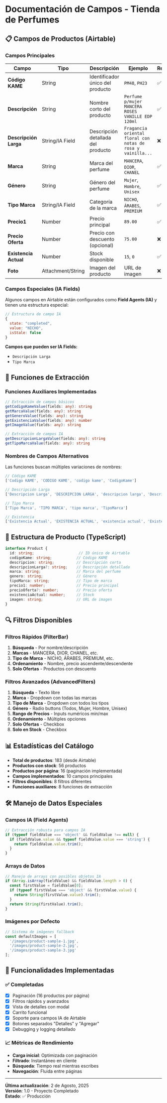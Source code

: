 # Documentación de Campos - Tienda de Perfumes

## 📋 Campos de Productos (Airtable)

### Campos Principales

| Campo | Tipo | Descripción | Ejemplo | Requerido |
|-------|------|-------------|---------|-----------|
| **Código KAME** | String | Identificador único del producto | `PM48`, `PH23` | ✅ |
| **Descripción** | String | Nombre corto del producto | `Perfume p/mujer MANCERA ROSES VANILLE EDP 120ml` | ✅ |
| **Descripción Larga** | String/IA Field | Descripción detallada del producto | `Fragancia oriental floral con notas de rosa y vainilla...` | ❌ |
| **Marca** | String | Marca del perfume | `MANCERA`, `DIOR`, `CHANEL` | ✅ |
| **Género** | String | Género del perfume | `Mujer`, `Hombre`, `Unisex` | ✅ |
| **Tipo Marca** | String/IA Field | Categoría de la marca | `NICHO`, `ÁRABES`, `PREMIUM` | ✅ |
| **Precio1** | Number | Precio principal | `89.00` | ✅ |
| **Precio Oferta** | Number | Precio con descuento (opcional) | `75.00` | ❌ |
| **Existencia Actual** | Number | Stock disponible | `15`, `0` | ✅ |
| **Foto** | Attachment/String | Imagen del producto | URL de imagen | ❌ |

### Campos Especiales (IA Fields)

Algunos campos en Airtable están configurados como **Field Agents (IA)** y tienen una estructura especial:

```javascript
// Estructura de campo IA
{
  state: "completed",
  value: "NICHO",
  isStale: false
}
```

**Campos que pueden ser IA Fields:**
- `Descripción Larga`
- `Tipo Marca`

## 🔧 Funciones de Extracción

### Funciones Auxiliares Implementadas

```typescript
// Extracción de campos básicos
getCodigoKameValue(fields: any): string
getMarcaValue(fields: any): string
getGeneroValue(fields: any): string
getExistenciaValue(fields: any): number
getImageValue(fields: any): string

// Extracción de campos IA
getDescripcionLargaValue(fields: any): string
getTipoMarcaValue(fields: any): string
```

### Nombres de Campos Alternativos

Las funciones buscan múltiples variaciones de nombres:

```typescript
// Código KAME
['Codigo KAME', 'CODIGO KAME', 'codigo kame', 'CodigoKame']

// Descripción Larga
['Descripcion Larga', 'DESCRIPCION LARGA', 'descripcion larga', 'DescripcionLarga']

// Tipo Marca
['Tipo Marca', 'TIPO MARCA', 'tipo marca', 'TipoMarca']

// Existencia
['Existencia Actual', 'EXISTENCIA ACTUAL', 'existencia actual', 'ExistenciaActual']
```

## 🎨 Estructura de Producto (TypeScript)

```typescript
interface Product {
  id: string;                    // ID único de Airtable
  codigoKame: string;           // Código KAME
  descripcion: string;          // Descripción corta
  descripcionLarga?: string;    // Descripción detallada
  marca: string;                // Marca del perfume
  genero: string;               // Género
  tipoMarca: string;            // Tipo de marca
  precio1: number;              // Precio principal
  precioOferta?: number;        // Precio oferta
  existenciaActual: number;     // Stock
  imagen: string;               // URL de imagen
}
```

## 🔍 Filtros Disponibles

### Filtros Rápidos (FilterBar)
1. **Búsqueda** - Por nombre/descripción
2. **Marcas** - MANCERA, DIOR, CHANEL, etc.
3. **Tipo de Marca** - NICHO, ÁRABES, PREMIUM, etc.
4. **Ordenamiento** - Nombre, precio ascendente/descendente
5. **Solo Ofertas** - Productos con descuento

### Filtros Avanzados (AdvancedFilters)
1. **Búsqueda** - Texto libre
2. **Marca** - Dropdown con todas las marcas
3. **Tipo de Marca** - Dropdown con todos los tipos
4. **Género** - Radio buttons (Todos, Mujer, Hombre, Unisex)
5. **Rango de Precios** - Inputs numéricos min/max
6. **Ordenamiento** - Múltiples opciones
7. **Solo Ofertas** - Checkbox
8. **Solo en Stock** - Checkbox

## 📊 Estadísticas del Catálogo

- **Total de productos**: 183 (desde Airtable)
- **Productos con stock**: 56 productos
- **Productos por página**: 16 (paginación implementada)
- **Campos implementados**: 10 campos principales
- **Filtros disponibles**: 8 filtros diferentes
- **Funciones auxiliares**: 8 funciones de extracción

## 🛠️ Manejo de Datos Especiales

### Campos IA (Field Agents)
```typescript
// Extracción robusta para campos IA
if (typeof fieldValue === 'object' && fieldValue !== null) {
  if (fieldValue.value && typeof fieldValue.value === 'string') {
    return fieldValue.value.trim();
  }
}
```

### Arrays de Datos
```typescript
// Manejo de arrays con posibles objetos IA
if (Array.isArray(fieldValue) && fieldValue.length > 0) {
  const firstValue = fieldValue[0];
  if (typeof firstValue === 'object' && firstValue.value) {
    return String(firstValue.value).trim();
  }
  return String(firstValue).trim();
}
```

### Imágenes por Defecto
```typescript
// Sistema de imágenes fallback
const defaultImages = [
  '/images/product-sample-1.jpg',
  '/images/product-sample-2.jpg',
  '/images/product-sample-3.jpg'
];
```

## 🎯 Funcionalidades Implementadas

### ✅ Completadas
- [x] Paginación (16 productos por página)
- [x] Filtros rápidos y avanzados
- [x] Vista de detalles con modal
- [x] Carrito funcional
- [x] Soporte para campos IA de Airtable
- [x] Botones separados "Detalles" y "Agregar"
- [x] Debugging y logging detallado

### 📈 Métricas de Rendimiento
- **Carga inicial**: Optimizada con paginación
- **Filtrado**: Instantáneo en cliente
- **Búsqueda**: Tiempo real mientras escribes
- **Navegación**: Fluida entre páginas

---

**Última actualización**: 2 de Agosto, 2025  
**Versión**: 1.0 - Proyecto Completado  
**Estado**: ✅ Producción
